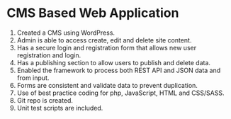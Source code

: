 # CMS Based Web Application 

1. Created a CMS using WordPress.
2. Admin is able to access create, edit and delete site content.
3. Has a secure login and registration form that allows new user registration and login.
4. Has a publishing section to allow users to publish and delete data.
5. Enabled the framework to process both REST API and JSON data and from input.
6. Forms are consistent and validate data to prevent duplication.
7. Use of best practice coding for php, JavaScript, HTML and CSS/SASS.
8. Git repo is created. 
9. Unit test scripts are included.
